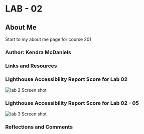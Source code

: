 # LAB - 02

## About Me

Start to my about me page for course 201

### Author: Kendra McDaniels

### Links and Resources

### Lighthouse Accessibility Report Score for Lab 02

![lab 2 Screen shot](https://github.com/KendraMcDaniels01/about-me2/assets/135636321/e35cd37d-a912-4021-8038-c2193c0d55f4)

### Lighthouse Accessibility Report Score for Lab 02 - 05

![lab 3 Screen shot](https://github.com/KendraMcDaniels01/about-me2/assets/135636321/399e809c-d82d-4ff6-bfcd-7a32f4b31878)


### Reflections and Comments
